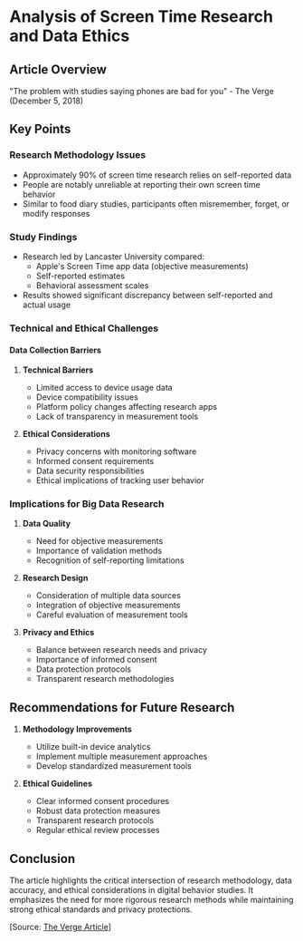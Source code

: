 # Analysis of Screen Time Research and Data Ethics

## Article Overview

"The problem with studies saying phones are bad for you" - The Verge (December 5, 2018)

## Key Points

### Research Methodology Issues

- Approximately 90% of screen time research relies on self-reported data
- People are notably unreliable at reporting their own screen time behavior
- Similar to food diary studies, participants often misremember, forget, or modify responses

### Study Findings

- Research led by Lancaster University compared:
  - Apple's Screen Time app data (objective measurements)
  - Self-reported estimates
  - Behavioral assessment scales
- Results showed significant discrepancy between self-reported and actual usage

### Technical and Ethical Challenges

#### Data Collection Barriers

1. **Technical Barriers**

   - Limited access to device usage data
   - Device compatibility issues
   - Platform policy changes affecting research apps
   - Lack of transparency in measurement tools

2. **Ethical Considerations**
   - Privacy concerns with monitoring software
   - Informed consent requirements
   - Data security responsibilities
   - Ethical implications of tracking user behavior

### Implications for Big Data Research

1. **Data Quality**

   - Need for objective measurements
   - Importance of validation methods
   - Recognition of self-reporting limitations

2. **Research Design**

   - Consideration of multiple data sources
   - Integration of objective measurements
   - Careful evaluation of measurement tools

3. **Privacy and Ethics**
   - Balance between research needs and privacy
   - Importance of informed consent
   - Data protection protocols
   - Transparent research methodologies

## Recommendations for Future Research

1. **Methodology Improvements**

   - Utilize built-in device analytics
   - Implement multiple measurement approaches
   - Develop standardized measurement tools

2. **Ethical Guidelines**
   - Clear informed consent procedures
   - Robust data protection measures
   - Transparent research protocols
   - Regular ethical review processes

## Conclusion

The article highlights the critical intersection of research methodology, data accuracy, and ethical considerations in digital behavior studies. It emphasizes the need for more rigorous research methods while maintaining strong ethical standards and privacy protections.

[Source: [The Verge Article](https://www.theverge.com/2018/12/5/18126154/screen-time-smartphones-bad-health-risk-science-study-wrong-depression-anxiety)]
